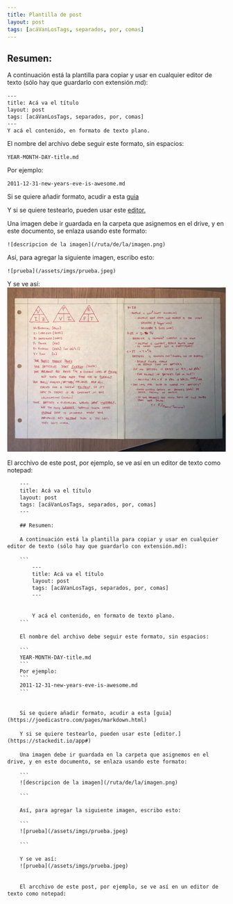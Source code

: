 ```yaml
---
title: Plantilla de post
layout: post
tags: [acáVanLosTags, separados, por, comas]
---
```


## Resumen:

A continuación está la plantilla para copiar y usar en cualquier editor de texto (sólo hay que guardarlo con extensión.md):

```
---
title: Acá va el título
layout: post
tags: [acáVanLosTags, separados, por, comas]
---
Y acá el contenido, en formato de texto plano. 
```

El nombre del archivo debe seguir este formato, sin espacios:

```
YEAR-MONTH-DAY-title.md
```
Por ejemplo:
```
2011-12-31-new-years-eve-is-awesome.md
```


Si se quiere añadir formato, acudir a esta [guia](https://joedicastro.com/pages/markdown.html)

Y si se quiere testearlo, pueden usar este [editor.](https://stackedit.io/app#)

Una imagen debe ir guardada en la carpeta que asignemos en el drive, y en este documento, se enlaza usando este formato:

```
![descripcion de la imagen](/ruta/de/la/imagen.png)

```

Así, para agregar la siguiente imagen, escribo esto:

```
![prueba](/assets/imgs/prueba.jpeg)

```

Y se ve así:
![prueba](/assets/imgs/prueba.jpeg)


El arcchivo de este post, por ejemplo, se ve así en un editor de texto como notepad:

```
	---
	title: Acá va el título
	layout: post
	tags: [acáVanLosTags, separados, por, comas]
	---

	## Resumen:

	A continuación está la plantilla para copiar y usar en cualquier editor de texto (sólo hay que guardarlo con extensión.md):

	```
		---
		title: Acá va el título
		layout: post
		tags: [acáVanLosTags, separados, por, comas]
		---


		Y acá el contenido, en formato de texto plano. 
	```

	El nombre del archivo debe seguir este formato, sin espacios:

	```
	YEAR-MONTH-DAY-title.md
	```
	Por ejemplo:
	```
	2011-12-31-new-years-eve-is-awesome.md
	```


	Si se quiere añadir formato, acudir a esta [guia](https://joedicastro.com/pages/markdown.html)

	Y si se quiere testearlo, pueden usar este [editor.](https://stackedit.io/app#)

	Una imagen debe ir guardada en la carpeta que asignemos en el drive, y en este documento, se enlaza usando este formato:

	```
	![descripcion de la imagen](/ruta/de/la/imagen.png)

	```

	Así, para agregar la siguiente imagen, escribo esto:

	```
	![prueba](/assets/imgs/prueba.jpeg)

	```

	Y se ve así:
	![prueba](/assets/imgs/prueba.jpeg)


	El arcchivo de este post, por ejemplo, se ve así en un editor de texto como notepad:

```